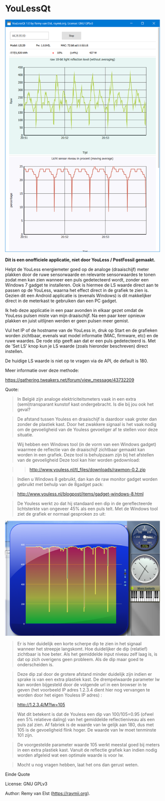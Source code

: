 # YouLessQt

![](screenshot.png)

**Dit is een onofficiele applicatie, niet door YouLess /
PostFossil gemaakt.**

<p/>

Helpt de YouLess energiemeter goed op de analoge
(draaischijf) meter plakken door de ruwe sensorwaarde
en relevante sensorwaardes te tonen zodat men kan zien
wanneer een puls gedetecteerd wordt, zonder een Windows 7
gadget te installeren. Ook is hiermee de LS waarde direct
aan te passen op de YouLess, waarna het effect direct in
de grafiek te zien is. Gezien dit een Android applicatie is
(evenals Windows) is dit makkelijker direct in de meterkast
te gebruiken dan een PC gadget.

<p/>

Ik heb deze applicatie in een paar avonden in elkaar gezet omdat
de YouLess pulsen miste van mijn draaischijf. Na een paar keer
opnieuw plakken en juist uitlijnen werden er geen pulsen meer
gemist.


<p/>

Vul het IP of de hostname van de YouLess in, druk op Start en
de grafieken worden zichtbaar, evenals wat model informatie
(MAC, firmware, etc) en de ruwe waardes. De rode stip geeft
aan dat er een puls gedetecteerd is. Met de 'Set LS' knop
kun je LS waarde (zoals hieronder beschreven) direct instellen.

<p/>

De huidige LS waarde is niet op te vragen via de API, de default
is 180.



<p/>

Meer informatie over deze methode:

<p/>

https://gathering.tweakers.net/forum/view_message/43732209

<p/>

Quote:

<p/>

> In België zijn analoge elektriciteitsmeters vaak in een extra
(semi)transparant kunstof kast ondergebracht. Is die bij jou ook het geval?

<p/>

> De afstand tussen Youless en draaischijf is daardoor vaak groter dan
zonder de plastiek kast. Door het zwakkere signaal is het vaak nodig om
de gevoeligheid van de Youless gevoeliger af te stellen voor deze situatie.

<p/>

> Wij hebben een Windows tool (in de vorm van een Windows gadget) waarmee
de reflectie van de draaischijf zichtbaar gemaakt kan worden in een
grafiek. Deze tool is behulpzaam zijn bij het afstellen van de
gevoeligheid Deze tool kan hier worden gedownload:

<p/>

>> http://www.youless.nl/tl_files/downloads/rawmon-0.2.zip

<p/>

> Indien u Windows 8 gebruikt, dan kan de raw monitor gadget worden
gebruikt met behulp van de 8gadget pack:

<p/>

> http://www.youless.nl/blogpost/items/gadget-windows-8.html

<p/>

> De Youless werkt zo dat hij standaard een dip in de gereflecteerde
lichtsterkte van ongeveer 45% als een puls telt. Met de Windows tool
ziet de grafiek er normaal gesproken zo uit:

<p/>

![](siemens-red.png)

<p/>

> Er is hier duidelijk een korte scherpe dip te zien in het signaal
wanneer het streepje langskomt. Hoe duidelijker de dip (relatief)
zichtbaar is hoe beter. Als het gemiddelde input niveau zelf laag is, is
dat op zich overigens geen probleem. Als de dip maar goed te
onderscheiden is.

<p/>

> Deze dip zal door de grotere afstand minder duidelijk zijn indien er
sprake is van een extra plastiek kast. De drempelwaarde parameter lw kan
worden bijgesteld door de volgende url in een browser in te geven (het
voorbeeld IP adres 1.2.3.4 dient hier nog vervangen te worden door het
eigen Youless IP adres) :

<p/>

> http://1.2.3.4/M?lw=105

<p/>

> Wat dit betekent is dat de Youless een dip van 100/105=0.95 (ofwel een
5% relatieve daling) van het gemiddelde reflectieniveau als een puls zal
zien. Af fabriek is de waarde van lw gelijk aan 180, dus met 105 is de
gevoeligheid flink hoger. De waarde van lw moet tenminste 101 zijn.

<p/>

> De voorgestelde parameter waarde 105 werkt meestal goed bij meters in
een extra plastiek kast. Vanuit de reflectie grafiek kan indien nodig
worden afgeleid wat een optimale waarde is voor lw.
<p/>

> Mocht u nog vragen hebben, laat het ons dan gerust weten.


Einde Quote
<p/>

License: GNU GPLv3
<p/>

Author: Remy van Elst (https://raymii.org).
<p/>
